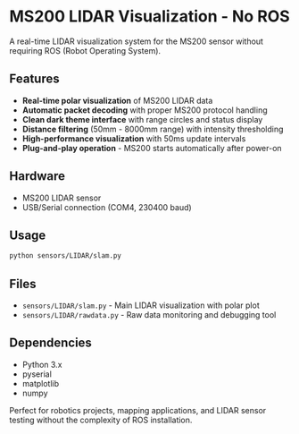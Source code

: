 # MS200 LIDAR Visualization - No ROS

A real-time LIDAR visualization system for the MS200 sensor without requiring ROS (Robot Operating System).

## Features

- **Real-time polar visualization** of MS200 LIDAR data
- **Automatic packet decoding** with proper MS200 protocol handling
- **Clean dark theme interface** with range circles and status display
- **Distance filtering** (50mm - 8000mm range) with intensity thresholding
- **High-performance visualization** with 50ms update intervals
- **Plug-and-play operation** - MS200 starts automatically after power-on

## Hardware

- MS200 LIDAR sensor
- USB/Serial connection (COM4, 230400 baud)

## Usage

```bash
python sensors/LIDAR/slam.py
```

## Files

- `sensors/LIDAR/slam.py` - Main LIDAR visualization with polar plot
- `sensors/LIDAR/rawdata.py` - Raw data monitoring and debugging tool

## Dependencies

- Python 3.x
- pyserial
- matplotlib
- numpy

Perfect for robotics projects, mapping applications, and LIDAR sensor testing without the complexity of ROS installation.

